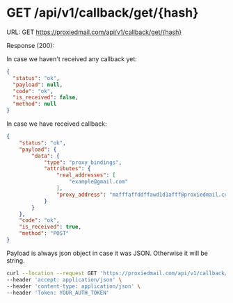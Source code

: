 # GET /api/v1/callback/get/{hash}


URL: GET https://proxiedmail.com/api/v1/callback/get/{hash}

Response (200):

In case we haven't received any callback yet:
```json
{
  "status": "ok",
  "payload": null,
  "code": "ok",
  "is_received": false,
  "method": null
}
```


In case we have received callback:

```json
{
    "status": "ok",
    "payload": {
        "data": {
            "type": "proxy_bindings",
            "attributes": {
                "real_addresses": [
                    "example@gmail.com"
                ],
                "proxy_address": "mafffaffddffawd1d1afff@proxiedmail.com"
            }
        }
    },
    "code": "ok",
    "is_received": true,
    "method": "POST"
}
```

Payload is always json object in case it was JSON. Otherwise it will be string.

```bash
curl --location --request GET 'https://proxiedmail.com/api/v1/callback/get/14431720055a1d06d59f7c8bf095ddc6' \
--header 'accept: application/json' \
--header 'content-type: application/json' \
--header 'Token: YOUR_AUTH_TOKEN'
```